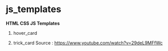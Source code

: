# js_templates

__HTML CSS JS Templates__

1. hover_card
	
2. trick_card
	Source : https://www.youtube.com/watch?v=29deL9MFfWc
